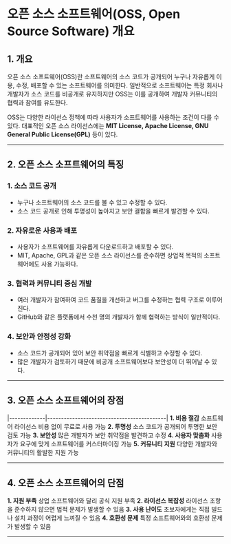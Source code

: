# **오픈 소스 소프트웨어(OSS, Open Source Software) 개요**

##  **1. 개요**
오픈 소스 소프트웨어(OSS)란 소프트웨어의 소스 코드가 공개되어 누구나 자유롭게 이용, 수정, 배포할 수 있는 소프트웨어를 
의미한다. 일반적으로 소프트웨어는 특정 회사나 개발자가 소스 코드를 비공개로 유지하지만 OSS는 이를 공개하여 개발자 커뮤니티의 
협력과 참여를 유도한다.

OSS는 다양한 라이선스 정책에 따라 사용자가 소프트웨어를 사용하는 조건이 다를 수 있다. 대표적인 오픈 소스 라이선스에는 
**MIT License, Apache License, GNU General Public License(GPL)** 등이 있다.

---

##  **2. 오픈 소스 소프트웨어의 특징**

### **1️. 소스 코드 공개**
- 누구나 소프트웨어의 소스 코드를 볼 수 있고 수정할 수 있다.
- 소스 코드 공개로 인해 투명성이 높아지고 보안 결함을 빠르게 발견할 수 있다.

### **2️. 자유로운 사용과 배포**
- 사용자가 소프트웨어를 자유롭게 다운로드하고 배포할 수 있다.
- MIT, Apache, GPL과 같은 오픈 소스 라이선스를 준수하면 상업적 목적의 소프트웨어에도 사용 가능하다.

### **3️. 협력과 커뮤니티 중심 개발**
- 여러 개발자가 참여하여 코드 품질을 개선하고 버그를 수정하는 협력 구조로 이루어진다.
- GitHub와 같은 플랫폼에서 수천 명의 개발자가 함께 협력하는 방식이 일반적이다.

### **4️. 보안과 안정성 강화**
- 소스 코드가 공개되어 있어 보안 취약점을 빠르게 식별하고 수정할 수 있다.
- 많은 개발자가 검토하기 때문에 비공개 소프트웨어보다 보안성이 더 뛰어날 수 있다.

---

##  **3. 오픈 소스 소프트웨어의 장점**
|-------------|-------------------------------------------|
**1. 비용 절감** 소프트웨어 라이선스 비용 없이 무료로 사용 가능
**2. 투명성** 소스 코드가 공개되어 투명한 보안 검토 가능
**3. 보안성** 많은 개발자가 보안 취약점을 발견하고 수정
**4. 사용자 맞춤화** 사용자가 요구에 맞게 소프트웨어를 커스터마이징 가능
**5. 커뮤니티 지원** 다양한 개발자와 커뮤니티의 활발한 지원 가능

---

##  **4. 오픈 소스 소프트웨어의 단점**
**1. 지원 부족** 상업 소프트웨어와 달리 공식 지원 부족
**2. 라이선스 복잡성** 라이선스 조항을 준수하지 않으면 법적 문제가 발생할 수 있음
**3. 사용 난이도** 초보자에게는 직접 빌드나 설치 과정이 어렵게 느껴질 수 있음
**4. 호환성 문제** 특정 소프트웨어와의 호환성 문제가 발생할 수 있음

---
